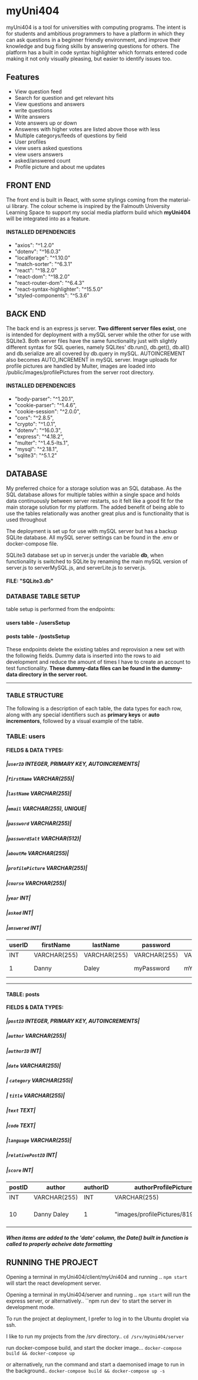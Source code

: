 # myUni404

myUni404 is a tool for universities with computing programs. The intent is for students and ambitious programmers to have a platform in which they can ask questions in a beginner friendly environment, and improve their knowledge and bug fixing skills by answering questions for others. The platform has a built in code syntax highlighter which formats entered code making it not only visually pleasing, but easier to identify issues too.

## Features

-   View question feed
-   Search for question and get relevant hits
-   View questions and answers
-   write questions
-   Write answers
-   Vote answers up or down
-   Answeres with higher votes are listed above those with less
-   Multiple categorys/feeds of questions by field
-   User profiles
-   view users asked questions
-   view users answers
-   asked/answered count
-   Profile picture and about me updates

## FRONT END

The front end is built in React, with some stylings coming from the material-ui library. The colour scheme is inspired by the Falmouth University Learning Space to support my social media platform build which **myUni404** will be integrated into as a feature.

#### INSTALLED DEPENDENCIES

-   "axios": "^1.2.0"
-   "dotenv": "^16.0.3"
-   "localforage": "^1.10.0"
-   "match-sorter": "^6.3.1"
-   "react": "^18.2.0"
-   "react-dom": "^18.2.0"
-   "react-router-dom": "^6.4.3"
-   "react-syntax-highlighter": "^15.5.0"
-   "styled-components": "^5.3.6"

## BACK END

The back end is an express js server. **Two different server files exist**, one is intended for deployment with a mySQL server while the other for use with SQLite3. Both server files have the same functionality just with slightly different syntax for SQL queries, namely SQLites' db.run(), db.get(), db.all() and db.serialize are all covered by db.query in mySQL. AUTOINCREMENT also becomes AUTO_INCREMENT in mySQL server.
Image uploads for profile pictures are handled by Multer, images are loaded into /public/images/profilePictures from the server root directory.

#### INSTALLED DEPENDENCIES

-   "body-parser": "^1.20.1",
-   "cookie-parser": "^1.4.6",
-   "cookie-session": "^2.0.0",
-   "cors": "^2.8.5",
-   "crypto": "^1.0.1",
-   "dotenv": "^16.0.3",
-   "express": "^4.18.2",
-   "multer": "^1.4.5-lts.1",
-   "mysql": "^2.18.1",
-   "sqlite3": "^5.1.2"

## DATABASE

My preferred choice for a storage solution was an SQL database. As the SQL database allows for multiple tables within a single space
and holds data continuously between server restarts, so it felt like a good fit for the main storage solution for my platform.
The added benefit of being able to use the tables relationally was another great plus and is functionality that is used throughout

The deployment is set up for use with mySQL server but has a backup SQLite database. All mySQL server settings can be found in the .env or docker-compose file.

SQLite3 database set up in server.js under the variable **db**, when functionality is switched to SQLite by renaming the main mySQL version of server.js to serverMySQL.js, and serverLite.js to server.js.

#### **FILE: "SQLite3.db"**

### **DATABASE TABLE SETUP**

table setup is performed from the endpoints:

#### **users table** - /usersSetup

#### **posts table** - /postsSetup

These endpoints delete the existing tables and reprovision a new set with the following fields. Dummy data is inserted into the rows to aid development and reduce the amount of times I have to create an account to test functionality. **These dummy-data files can be found in the dummy-data directory in the server root.**

---

### **TABLE STRUCTURE**

The following is a description of each table, the data types for each row, along with any special identifiers such as **primary keys** or **auto incrementors**, followed by a visual example of the table.

### TABLE: users

#### **FIELDS & DATA TYPES:**

##### |`userID` INTEGER, PRIMARY KEY, AUTOINCREMENTS|

##### |`firstName` VARCHAR(255)|

##### |`lastName` VARCHAR(255)|

##### |`email` VARCHAR(255), UNIQUE|

##### |`password` VARCHAR(255)|

##### |`passwordSalt` VARCHAR(512)|

##### |`aboutMe` VARCHAR(255)|

##### |`profilePicture` VARCHAR(255)|

##### |`course` VARCHAR(255)|

##### |`year` INT|

##### |`asked` INT|

##### |`answered` INT|

| userID | firstName    | lastName     | password     | passwordSalt     | aboutMe                   | profilePicture  | course       | year | asked | answered |
| ------ | ------------ | ------------ | ------------ | ---------------- | ------------------------- | --------------- | ------------ | ---- | ----- | -------- |
| INT    | VARCHAR(255) | VARCHAR(255) | VARCHAR(255) | VARCHAR(255)     | VARCHAR(255)              | VARCHAR(255)    | VARCHAR(255) | INT  | INT   | INT      |
| 1      | Danny        | Daley        | myPassword   | mYhAsHeDpAsSwOrD | This is my about me text! | Web Development | 3            | 1    | 4     | 2        |

---

#### TABLE: posts

**FIELDS & DATA TYPES:**

##### |`postID` INTEGER, PRIMARY KEY, AUTOINCREMENTS|

##### |`author` VARCHAR(255)|

##### |`authorID` INT|

##### |`date` VARCHAR(255)|

##### | `category` VARCHAR(255)|

##### | `title` VARCHAR(255)|

##### |`text` TEXT|

##### |`code` TEXT|

##### |`language` VARCHAR(255)|

##### |`relativePostID` INT|

##### |`score` INT|

| postID | author       | authorID | authorProfilePicture              | date         | category     | title                   | text              | code                | language     | score |
| ------ | ------------ | -------- | --------------------------------- | ------------ | ------------ | ----------------------- | ----------------- | ------------------- | ------------ | ----- |
| INT    | VARCHAR(255) | INT      | VARCHAR(255)                      | VARCHAR(255) | VARCHAR(255) | VARCHAR(255)            | TEXT              | TEXT                | VARCHAR(255) | INT   |
| 10     | Danny Daley  | 1        | "images/profilePictures/8197.png" | "2022-12-01" | Web          | "Cant center this div!" | "How do I Cen..." | <div margin:center> | HTML         | 3     |

#### **_When items are added to the 'date' column, the Date() built in function is called to properly acheive date formatting_**

## RUNNING THE PROJECT

Opening a terminal in myUni404/client/myUni404 and running ..
`npm start`
will start the react development server.

Opening a terminal in myUni404/server and running ..
`npm start`
will run the express server, or alternatively..
``npm run dev`
to start the server in development mode.

To run the project at deployment, I prefer to log in to the Ubuntu droplet via ssh.

I like to run my projects from the /srv directory..
`cd /srv/myUni404/server`

run docker-compose build, and start the docker image...
`docker-compose build && docker-compose up`

or alternatively, run the command and start a daemonised image to run in the background..
`docker-compose build && docker-compose up -s`
